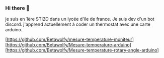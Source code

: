### Hi there 👋

je suis en 1ère STI2D dans un lycée d'ile de france.
Je suis dev d'un bot discord. 
j'apprend actuellement à coder un thermostat avec une carte arduino.

[https://github.com/Betawolfy/mesure-temperature-moniteur]
[https://github.com/Betawolfy/Mesure-temperature-arduino]
[https://github.com/Betawolfy/Mesure-temperature-rotary-angle-arduino]

<!--
**Betawolfy/Betawolfy** is a ✨ _special_ ✨ repository because its `README.md` (this file) appears on your GitHub profile.

Here are some ideas to get you started:

- 🔭 I’m currently working on ...
- 🌱 I’m currently learning ...
- 👯 I’m looking to collaborate on ...
- 🤔 I’m looking for help with ...
- 💬 Ask me about ...
- 📫 How to reach me: ...
- 😄 Pronouns: ...
- ⚡ Fun fact: ...
-->
